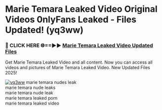 # Marie Temara Leaked Video Original Videos 0nlyFans Leaked - Files Updated! (yq3ww)

<h3>🔴 CLICK HERE 🌐==►► <a href="https://tinyurl.com/3hn5wdd3" rel="nofollow">Marie Temara Leaked Video Updated Files</a></h3>

Get Marie Temara Leaked Video and all content. Now you can access all videos and pictures of Marie Temara Leaked Video. New Updated Files 2025!

[![yq3ww](https://i.imgur.com/4HnBqBT.gif)](https://tinyurl.com/3hn5wdd3)
marie temara nudes leak<br>
marie temara nude leaks<br>
marie temara nude leak<br>
marie temara leaked porn<br>
marie temara leaked video